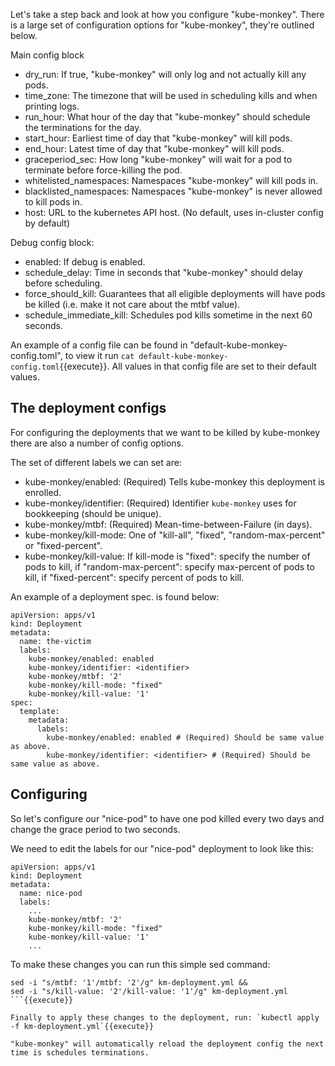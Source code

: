 Let's take a step back and look at how you configure "kube-monkey".
There is a large set of configuration options for "kube-monkey", they're outlined below.

Main config block
* dry\_run: If true, "kube-monkey" will only log and not actually kill any pods.
* time\_zone: The timezone that will be used in scheduling kills and when printing logs.
* run\_hour: What hour of the day that "kube-monkey" should schedule the terminations for the day.
* start\_hour: Earliest time of day that "kube-monkey" will kill pods.
* end\_hour: Latest time of day that "kube-monkey" will kill pods.
* graceperiod\_sec: How long "kube-monkey" will wait for a pod to terminate before force-killing the pod.
* whitelisted\_namespaces: Namespaces "kube-monkey" will kill pods in.
* blacklisted\_namespaces: Namespaces "kube-monkey" is never allowed to kill pods in.
* host: URL to the kubernetes API host.  (No default, uses in-cluster config by default)

Debug config block:
* enabled: If debug is enabled.
* schedule\_delay: Time in seconds that "kube-monkey" should delay before scheduling.
* force\_should\_kill: Guarantees that all eligible deployments will have pods be killed (i.e. make it not care about the mtbf value).
* schedule\_immediate\_kill: Schedules pod kills sometime in the next 60 seconds.

An example of a config file can be found in "default-kube-monkey-config.toml", to view it run `cat default-kube-monkey-config.toml`{{execute}}. All values in that config file are set to their default values.

## The deployment configs
For configuring the deployments that we want to be killed by kube-monkey there are also a number of config options.

The set of different labels we can set are:
* kube-monkey/enabled: (Required) Tells kube-monkey this deployment is enrolled.
* kube-monkey/identifier: (Required) Identifier `kube-monkey` uses for bookkeeping (should be unique).
* kube-monkey/mtbf: (Required) Mean-time-between-Failure (in days).
* kube-monkey/kill-mode: One of "kill-all", "fixed", "random-max-percent" or "fixed-percent".
* kube-monkey/kill-value: If kill-mode is "fixed": specify the number of pods to kill, if "random-max-percent": specify max-percent of pods to kill, if "fixed-percent": specify percent of pods to 
kill.

An example of a deployment spec. is found below:
```
apiVersion: apps/v1
kind: Deployment
metadata:
  name: the-victim
  labels:
    kube-monkey/enabled: enabled
    kube-monkey/identifier: <identifier>
    kube-monkey/mtbf: '2'
    kube-monkey/kill-mode: "fixed"
    kube-monkey/kill-value: '1'
spec:
  template:
    metadata:
      labels:
        kube-monkey/enabled: enabled # (Required) Should be same value as above.
        kube-monkey/identifier: <identifier> # (Required) Should be same value as above.
```

## Configuring
So let's configure our "nice-pod" to have one pod killed every two days and change the grace period to two seconds.

We need to edit the labels for our "nice-pod" deployment to look like this:
```
apiVersion: apps/v1
kind: Deployment
metadata:
  name: nice-pod
  labels:
    ...
    kube-monkey/mtbf: '2'
    kube-monkey/kill-mode: "fixed"
    kube-monkey/kill-value: '1'
    ...
```

To make these changes you can run this simple sed command:
```
sed -i "s/mtbf: '1'/mtbf: '2'/g" km-deployment.yml &&
sed -i "s/kill-value: '2'/kill-value: '1'/g" km-deployment.yml
```{{execute}}

Finally to apply these changes to the deployment, run: `kubectl apply -f km-deployment.yml`{{execute}}

"kube-monkey" will automatically reload the deployment config the next time is schedules terminations.
